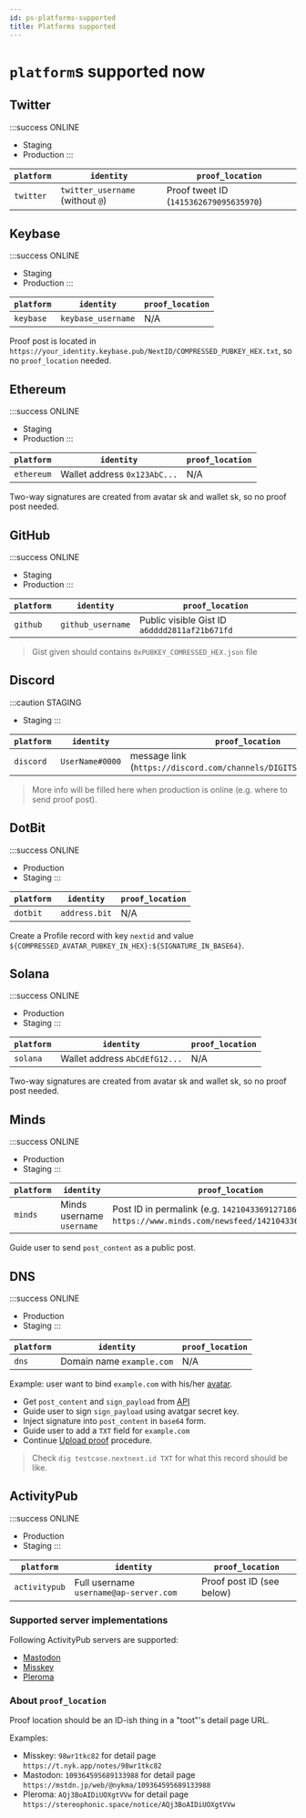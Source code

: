 ```yaml
---
id: ps-platforms-supported
title: Platforms supported
---
```


# `platform`s supported now

## Twitter

:::success ONLINE
- Staging
- Production
:::

| `platform` | `identity`                       | `proof_location`                       |
|------------|----------------------------------|----------------------------------------|
| `twitter`  | `twitter_username` (without `@`) | Proof tweet ID (`1415362679095635970`) |

## Keybase

:::success ONLINE
- Staging
- Production
:::

| `platform` | `identity`         | `proof_location` |
|------------|--------------------|------------------|
| `keybase`  | `keybase_username` | N/A              |

Proof post is located in
`https://your_identity.keybase.pub/NextID/COMPRESSED_PUBKEY_HEX.txt`,
so no `proof_location` needed.

## Ethereum

:::success ONLINE
- Staging
- Production
:::

| `platform` | `identity`                   | `proof_location` |
|------------|------------------------------|------------------|
| `ethereum` | Wallet address `0x123AbC...` | N/A              |

Two-way signatures are created from avatar sk and wallet sk, so no proof post needed.

## GitHub

:::success ONLINE
- Staging
- Production
:::

| `platform` | `identity`        | `proof_location`                              |
|------------|-------------------|-----------------------------------------------|
| `github`   | `github_username` | Public visible Gist ID `a6dddd2811af21b671fd` |

> Gist given should contains `0xPUBKEY_COMRESSED_HEX.json` file

## Discord

:::caution STAGING
- Staging
:::

| `platform` | `identity`      | `proof_location`                                                   |
|------------|-----------------|--------------------------------------------------------------------|
| `discord`  | `UserName#0000` | message link (`https://discord.com/channels/DIGITS/DIGITS/DIGITS`) |

> More info will be filled here when production is online (e.g. where to send proof post).

## DotBit

:::success ONLINE
- Production
- Staging
:::

| `platform` | `identity`      | `proof_location`                                                   |
|------------|-----------------|--------------------------------------------------------------------|
| `dotbit`   | `address.bit`   | N/A                                                                |

Create a Profile record with key `nextid` and value `${COMPRESSED_AVATAR_PUBKEY_IN_HEX}:${SIGNATURE_IN_BASE64}`.

## Solana

:::success ONLINE
- Production
- Staging
:::

| `platform` | `identity`                   | `proof_location` |
|------------|------------------------------|------------------|
| `solana`   | Wallet address `AbCdEfG12...`| N/A              |

Two-way signatures are created from avatar sk and wallet sk, so no proof post needed.

## Minds

:::success ONLINE
- Production
- Staging
:::

| `platform` | `identity`                | `proof_location`                                                                                          |
|------------|---------------------------|-----------------------------------------------------------------------------------------------------------|
| `minds`    | Minds username `username` | Post ID in permalink (e.g. `1421043369127186449` in `https://www.minds.com/newsfeed/1421043369127186449`) |

Guide user to send `post_content` as a public post.

## DNS

:::success ONLINE
- Production
- Staging
:::

| `platform` | `identity`                | `proof_location` |
|------------|---------------------------|------------------|
| `dns`      | Domain name `example.com` | N/A              |

Example: user want to bind `example.com` with his/her [avatar](../proof-service/glossary.md#glossary-avatar).

- Get `post_content` and `sign_payload` from [API](/rest-api/proofservice-api#proof-payload)
- Guide user to sign `sign_payload` using avatgar secret key.
- Inject signature into `post_content` in `base64` form.
- Guide user to add a `TXT` field for `example.com`
- Continue [Upload proof](/rest-api/proofservice-api#proof-add) procedure.

> Check `dig testcase.nextnext.id TXT` for what this record should be like.

## ActivityPub

:::success ONLINE
- Production
- Staging
:::

| `platform`    | `identity`                             | `proof_location`          |
|---------------|----------------------------------------|---------------------------|
| `activitypub` | Full username `username@ap-server.com` | Proof post ID (see below) |

### Supported server implementations

Following ActivityPub servers are supported:

- [Mastodon](https://joinmastodon.org)
- [Misskey](https://misskey-hub.net)
- [Pleroma](https://pleroma.social)

### About `proof_location`

Proof location should be an ID-ish thing in a "toot"'s detail page URL.

Examples:

- Misskey: `98wr1tkc82` for detail page `https://t.nyk.app/notes/98wr1tkc82`
- Mastodon: `109364595689133988` for detail page `https://mstdn.jp/web/@nykma/109364595689133988`
- Pleroma: `AQj3BoAIDiUOXgtVVw` for detail page `https://stereophonic.space/notice/AQj3BoAIDiUOXgtVVw`
